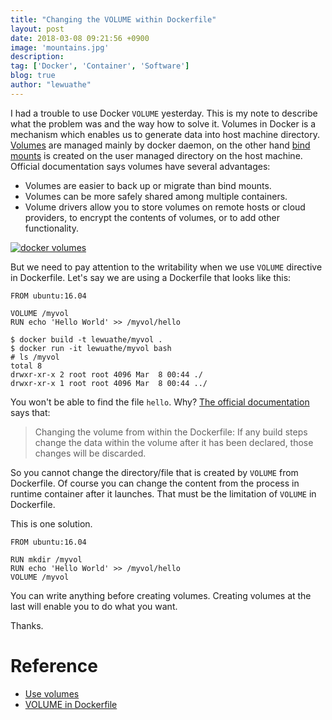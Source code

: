 ```yaml
---
title: "Changing the VOLUME within Dockerfile"
layout: post
date: 2018-03-08 09:21:56 +0900
image: 'mountains.jpg'
description:
tag: ['Docker', 'Container', 'Software']
blog: true
author: "lewuathe"
---
```


I had a trouble to use Docker `VOLUME` yesterday. This is my note to describe what the problem was and the way how to solve it. Volumes in Docker is a mechanism which enables us to generate data into host machine directory. [Volumes](https://docs.docker.com/storage/volumes/) are managed mainly by docker daemon, on the other hand [bind mounts](https://docs.docker.com/storage/bind-mounts/) is created on the user managed directory on the host machine. Official documentation says volumes have several advantages:

- Volumes are easier to back up or migrate than bind mounts.
- Volumes can be more safely shared among multiple containers.
- Volume drivers allow you to store volumes on remote hosts or cloud providers, to encrypt the contents of volumes, or to add other functionality.

[![docker volumes](https://docs.docker.com/storage/images/types-of-mounts-volume.png)](https://docs.docker.com/storage/volumes/)

But we need to pay attention to the writability when we use `VOLUME` directive in Dockerfile. Let's say we are using a Dockerfile that looks like this:

```
FROM ubuntu:16.04

VOLUME /myvol
RUN echo 'Hello World' >> /myvol/hello
```

```
$ docker build -t lewuathe/myvol .
$ docker run -it lewuathe/myvol bash
# ls /myvol
total 8
drwxr-xr-x 2 root root 4096 Mar  8 00:44 ./
drwxr-xr-x 1 root root 4096 Mar  8 00:44 ../
```

You won't be able to find the file `hello`. Why? [The official documentation](https://docs.docker.com/engine/reference/builder/#volume) says that:

> Changing the volume from within the Dockerfile: If any build steps change the data within the volume after it has been declared, those changes will be discarded.

So you cannot change the directory/file that is created by `VOLUME` from Dockerfile. Of course you can change the content from the process in runtime container after it launches. That must be the limitation of `VOLUME` in Dockerfile. 

This is one solution.

```
FROM ubuntu:16.04

RUN mkdir /myvol
RUN echo 'Hello World' >> /myvol/hello
VOLUME /myvol
```

You can write anything before creating volumes. Creating volumes at the last will enable you to do what you want. 


Thanks.

# Reference

- [Use volumes](https://docs.docker.com/storage/volumes/)
- [VOLUME in Dockerfile](https://docs.docker.com/engine/reference/builder/#volume)




